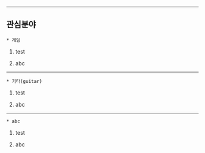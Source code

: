 ﻿---
관심분야  
---
	* 게임
1. test

2. abc
---
	* 기타(guitar)
1. test

2. abc
---
	* abc

1. test

2. abc 